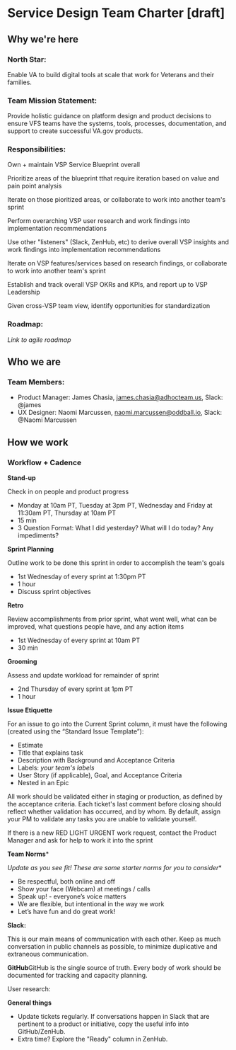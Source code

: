 # Service Design Team Charter [draft]



## Why we're here

### North Star:

Enable VA to build digital tools at scale that work for Veterans and their families.

### Team Mission Statement:

Provide holistic guidance on platform design and product decisions to ensure VFS teams have the systems, tools, processes, documentation, and support to create successful VA.gov products.

### Responsibilities:

Own + maintain VSP Service Blueprint overall

Prioritize areas of the blueprint tthat require iteration based on value and pain point analysis

Iterate on those pioritized areas, or collaborate to work into another team's sprint

Perform overarching VSP user research and work findings into implementation recommendations

Use other "listeners" (Slack, ZenHub, etc) to derive overall VSP insights and work findings into implementation recommendations

Iterate on VSP features/services based on research findings, or collaborate to work into another team's sprint

Establish and track overall VSP OKRs and KPIs, and report up to VSP Leadership

Given cross-VSP team view, identify opportunities for standardization 

### Roadmap:

*Link to agile roadmap*



## Who we are

### Team Members:

- Product Manager: James Chasia, [james.chasia@adhocteam.us](mailto:james.chasia@adhocteam.us), Slack: @james
- UX Designer: Naomi Marcussen, [naomi.marcussen@oddball.io](mailto:naomi.marcussen@oddball.io), Slack: @Naomi Marcussen



## How we work

### Workflow + Cadence

**Stand-up**

Check in on people and product progress

- Monday at 10am PT, Tuesday at 3pm PT, Wednesday and Friday at 11:30am PT, Thursday at 10am PT
- 15 min
- 3 Question Format: What I did yesterday? What will I do today? Any impediments?

**Sprint Planning**

Outline work to be done this sprint in order to accomplish the team's goals

- 1st Wednesday of every sprint at 1:30pm PT
- 1 hour
- Discuss sprint objectives

**Retro**

Review accomplishments from prior sprint, what went well, what can be improved, what questions people have, and any action items

- 1st Wednesday of every sprint at 10am PT
- 30 min

**Grooming**

Assess and update workload for remainder of sprint

- 2nd Thursday of every sprint at 1pm PT
- 1 hour

**Issue Etiquette**

For an issue to go into the Current Sprint column, it must have the following (created using the “Standard Issue Template”):

- Estimate
- Title that explains task
- Description with Background and Acceptance Criteria
- Labels: *your team's labels*
- User Story (if applicable), Goal, and Acceptance Criteria
- Nested in an Epic

All work should be validated either in staging or production, as defined by the acceptance criteria. Each ticket's last comment before closing should reflect whether validation has occurred, and by whom. By default, assign your PM to validate any tasks you are unable to validate yourself.

If there is a new RED LIGHT URGENT work request, contact the Product Manager and ask for help to work it into the sprint

**Team Norms***

*Update as you see fit! These are some starter norms for you to consider**

- Be respectful, both online and off
- Show your face (Webcam) at meetings / calls
- Speak up! - everyone’s voice matters
- We are flexible, but intentional in the way we work
- Let’s have fun and do great work!

**Slack:**

This is our main means of communication with each other. Keep as much conversation in public channels as possible, to minimize duplicative and extraneous communication.

**GitHub**GitHub is the single source of truth. Every body of work should be documented for tracking and capacity planning.

User research: 

**General things**

- Update tickets regularly. If conversations happen in Slack that are pertinent to a product or initiative, copy the useful info into GitHub/ZenHub.
- Extra time? Explore the "Ready" column in ZenHub.
